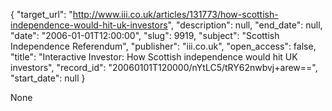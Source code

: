 {
  "target_url": "http://www.iii.co.uk/articles/131773/how-scottish-independence-would-hit-uk-investors", 
  "description": null, 
  "end_date": null, 
  "date": "2006-01-01T12:00:00", 
  "slug": 9919, 
  "subject": "Scottish Independence Referendum", 
  "publisher": "iii.co.uk", 
  "open_access": false, 
  "title": "Interactive Investor: How Scottish independence would hit UK investors", 
  "record_id": "20060101T120000/nYtLC5/tRY62nwbvj+arew==", 
  "start_date": null
}

None